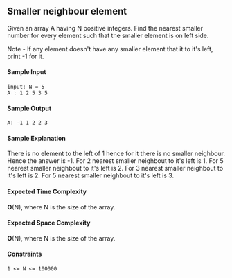 ## **Smaller neighbour element**
Given an array A having N positive integers. Find the nearest smaller number for every element such that the smaller element is on left side.

Note - If any element doesn't have any smaller element that it to it's left, print -1 for it.

#### **Sample Input**
	input: N = 5
	A : 1 2 5 3 5

#### **Sample Output**
	A: -1 1 2 2 3

#### **Sample Explanation**

There is no element to the left of 1 hence for it there is no smaller neighbour. Hence the answer is -1.
For 2 nearest smaller neighbout to it's left is 1. 
For 5 nearest smaller neighbout to it's left is 2.
For 3 nearest smaller neighbout to it's left is 2.
For 5 nearest smaller neighbout to it's left is 3.

#### **Expected Time Complexity**
__O__(N), where N is the size of the array.

#### **Expected Space Complexity**
__O__(N), where N is the size of the array.

#### **Constraints**
	1 <= N <= 100000
